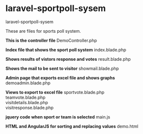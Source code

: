 # laravel-sportpoll-sysem
laravel-sportpoll-sysem

These are files for sports poll system.

**This is the controller file**
DemoController.php 	           

**Index file that shows the sport poll system**
index.blade.php 	        

**Shows results of vistors response and votes**
result.blade.php 	           

**Shows the mail to be sent to visitor**
showmail.blade.php 	           

**Admin page that exports excel file and shows graphs**
demoadmin.blade.php 	       

**Views to export to excel file**
sportvote.blade.php 	       
teamvote.blade.php 	           
visitdetails.blade.php 	       
visitresponse.blade.php 	   

**jquery code when sport or team is selected**
main.js 	                   

**HTML and AngularJS for sorting and replacing values**
demo.html                       	

